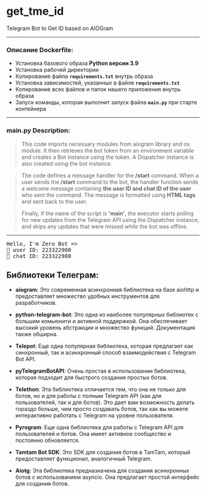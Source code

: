 # get_tme_id
Telegram Bot to Get ID based on AIOGram

---

### **Описание Dockerfile:**
- Установка базового образа **Python версии 3.9**
- Установка рабочей директории
- Копирование файла **`requirements.txt`** внутрь образа
- Установка зависимостей, указанных в файле **`requirements.txt`**
- Копирование всех файлов и папок нашего приложения внутрь образа
- Запуск команды, которая выполнит запуск файла **`main.py`** при старте контейнера

---

### **main.py Description:**

> This code imports necessary modules from aiogram library and os module. It then retrieves the bot token from an environment variable and creates a Bot instance using the token. A Dispatcher instance is also created using the bot instance.

> The code defines a message handler for the **/start** command. When a user sends the **/start** command to the bot, the handler function sends a welcome message containing **the user ID and chat ID of the user** who sent the command. The message is formatted using **HTML tags** and sent back to the user.

> Finally, if the name of the script is **'main'**, the executor starts polling for new updates from the Telegram API using the Dispatcher instance, and skips any updates that were missed while the bot was offline.

---

<pre>
Hello, I'm Zero Bot =>
👤 user ID: 223322980
👥 chat ID: 223322980
</pre>


## Библиотеки Телеграм:

- **aiogram**: Это современная асинхронная библиотека на базе aiohttp и предоставляет множество удобных инструментов для разработчиков.

- **python-telegram-bot**: Это одна из наиболее популярных библиотек с большим комьюнити и активной поддержкой. Она обеспечивает высокий уровень абстракции и множество функций. Документация также обширна.

- **Telepot**: Еще одна популярная библиотека, которая предлагает как синхронный, так и асинхронный способ взаимодействия с Telegram Bot API.

- **pyTelegramBotAPI**: Очень простая в использовании библиотека, которая подходит для быстрого создания простых ботов.

- **Telethon**: Эта библиотека отличается тем, что она не только для ботов, но и для работы с полным Telegram API (как для пользователей, так и для ботов). Это дает вам возможность делать гораздо больше, чем просто создавать ботов, так как вы можете интерактивно работать с Telegram на уровне пользователя.

- **Pyrogram**: Еще одна библиотека для работы с Telegram API для пользователей и ботов. Она имеет активное сообщество и постоянно обновляется.

- **Tamtam Bot SDK**: Это SDK для создания ботов в TamTam, который предоставляет функционал, аналогичный Telegram.

- **Aiotg**: Эта библиотека предназначена для создания асинхронных ботов с использованием asyncio. Она предлагает простой интерфейс для создания ботов.

  
